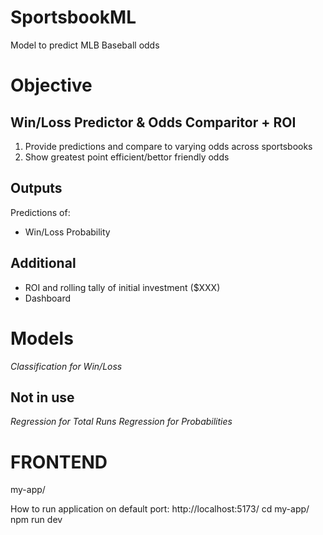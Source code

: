 # SportsbookML
Model to predict MLB Baseball odds

# Objective
## Win/Loss Predictor & Odds Comparitor + ROI
1. Provide predictions and compare to varying odds across sportsbooks
2. Show greatest point efficient/bettor friendly odds
## Outputs
Predictions of:
- Win/Loss Probability
## Additional
- ROI and rolling tally of initial investment ($XXX)
- Dashboard

# Models
*Classification for Win/Loss*
## Not in use
*Regression for Total Runs*
*Regression for Probabilities*

# FRONTEND
my-app/

How to run application on default port: http://localhost:5173/
    cd my-app/
    npm run dev
